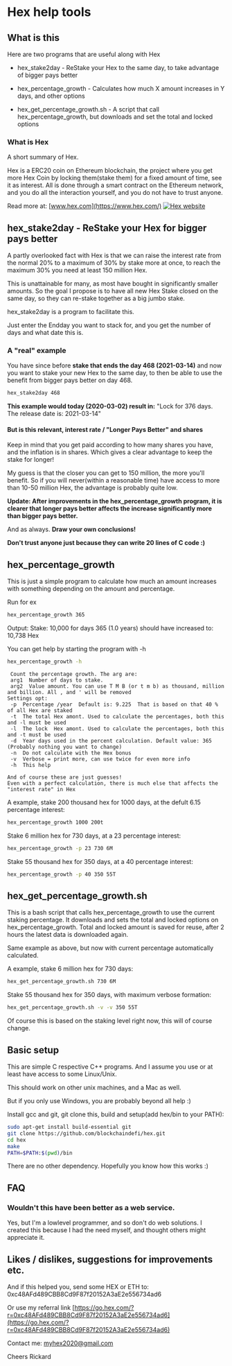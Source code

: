 # Hex help tools

## What is this

Here are two programs that are useful along with Hex

* hex_stake2day - ReStake your Hex to the same day, to take advantage of bigger pays better

* hex_percentage_growth - Calculates how much X amount increases in Y days, and other options

* hex_get_percentage_growth.sh - A script that call hex_percentage_growth, but downloads and set the total and locked options


### What is Hex

A short summary of Hex.

Hex is a ERC20 coin on Ethereum blockchain, the project where you get more Hex Coin by locking them(stake them) for a fixed amount of time, see it as interest.
All is done through a smart contract on the Ethereum network, and you do all the interaction yourself, and you do not have to trust anyone.

Read more at: [www.hex.com](https://www.hex.com/) [![Hex website](https://hex.com/img/logo.png)](https://hex.com/)


## hex_stake2day - ReStake your Hex for bigger pays better

A partly overlooked fact with Hex is that we can raise the interest rate from the normal 20% to a maximum of 30% by stake more at once, to reach the maximum 30% you need at least 150 million Hex.

This is unattainable for many, as most have bought in significantly smaller amounts.
So the goal I propose is to have all new Hex Stake closed on the same day, so they can re-stake together as a big jumbo stake.

hex_stake2day  is a program to facilitate this.

Just enter the Endday you want to stack for, and you get the number of days and what date this is.


### A "real" example

You have since before **stake that ends the day 468 (2021-03-14)**  and now you want to stake your new Hex to the same day, to then be able to use the benefit from bigger pays better on day 468.

```bash
hex_stake2day 468
```

**This example would today (2020-03-02) result in:**
"Lock for   376  days.  The release date is: 2021-03-14"


#### But is this relevant, interest rate / "Longer Pays Better" and shares

Keep in mind that you get paid according to how many shares you have, and the inflation is in shares. Which gives a clear advantage to keep the stake for longer!

My guess is that the closer you can get to 150 million, the more you'll benefit. So if you will never(within a reasonable time) have access to more than 10-50 million Hex, the advantage is probably quite low.

**Update: After improvements in the hex_percentage_growth program, it is clearer that longer pays better affects the increase significantly more than bigger pays better.**

And as always. **Draw your own conclusions!**

**Don't trust anyone just because they can write 20 lines of C code :)**

## hex_percentage_growth

This is just a simple program to calculate how much an amount increases with something depending on the amount and percentage.

Run for ex
```bash
hex_percentage_growth 365
```
Output:
Stake: 10,000  for days 365 (1.0 years)  should have increased to: 10,738  Hex

You can get help by starting the program with -h
```bash
hex_percentage_growth -h
```

```text
 Count the percentage growth. The arg are:
 arg1  Number of days to stake.
 arg2  Value amount. You can use T M B (or t m b) as thousand, million and billion. All , and ' will be removed
Settings opt:
 -p  Percentage /year  Default is: 9.225  That is based on that 40 % of all Hex are staked
 -t  The total Hex amont. Used to calculate the percentages, both this and -l must be used
 -l  The lock  Hex amont. Used to calculate the percentages, both this and -t must be used
 -d  Year days used in the percent calculation. Default value: 365  (Probably nothing you want to change)
 -n  Do not calculate with the Hex bonus
 -v  Verbose = print more, can use twice for even more info
 -h  This help

And of course these are just guesses!
Even with a perfect calculation, there is much else that affects the "interest rate" in Hex
```

A example, stake 200 thousand hex for 1000 days, at the defult 6.15 percentage interest:
```bash
hex_percentage_growth 1000 200t
```

Stake 6 million hex for 730 days, at a 23 percentage interest:
```bash
hex_percentage_growth -p 23 730 6M
```

Stake 55 thousand hex for 350 days, at a 40 percentage interest:
```bash
hex_percentage_growth -p 40 350 55T
```


## hex_get_percentage_growth.sh

This is a bash script that calls hex_percentage_growth to use the current staking percentage.
It downloads and sets the total and locked options on hex_percentage_growth.
Total and locked amount is saved for reuse, after 2 hours the latest data is downloaded again.

Same example as above, but now with current percentage automatically calculated.

A example, stake 6 million hex for 730 days:
```bash
hex_get_percentage_growth.sh 730 6M
```

Stake 55 thousand hex for 350 days, with maximum verbose formation:
```bash
hex_get_percentage_growth.sh -v -v 350 55T
```

Of course this is based on the staking level right now, this will of course change.



## Basic setup

This are simple C respective C++ programs. And I assume you use or at least have access to some Linux/Unix.

This should work on other unix machines, and a Mac as well.

But if you only use Windows, you are probably beyond all help :)

Install gcc and git, git clone this, build and setup(add hex/bin to your PATH):
```bash
sudo apt-get install build-essential git
git clone https://github.com/blockchaindefi/hex.git
cd hex
make
PATH=$PATH:$(pwd)/bin
```

There are no other dependency. Hopefully you know how this works :)


## FAQ

### Wouldn't this have been better as a web service.

Yes, but I'm a lowlevel programmer, and so don't do web solutions.
I created this because I had the need myself, and thought others might appreciate it.


## Likes / dislikes, suggestions for improvements etc.

And if this helped you, send some HEX or ETH to:
0xc48AFd489CBB8Cd9F87f20152A3aE2e556734ad6

Or use my referral link
[https://go.hex.com/?r=0xc48AFd489CBB8Cd9F87f20152A3aE2e556734ad6](https://go.hex.com/?r=0xc48AFd489CBB8Cd9F87f20152A3aE2e556734ad6)

Contact me:
myhex2020@gmail.com

Cheers Rickard

